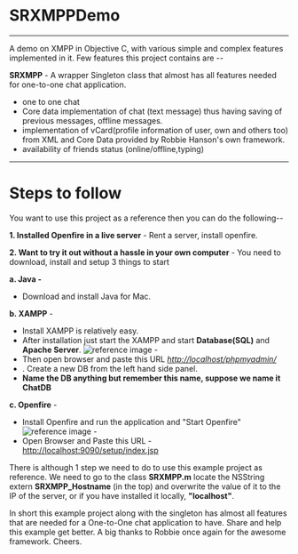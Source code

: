 # SRXMPPDemo

----------

A demo on XMPP in Objective C, with various simple and complex features implemented in it.
Few features this project contains are --


**SRXMPP** - A wrapper Singleton class that almost has all features needed for one-to-one chat application.

 - one to one chat
 - Core data implementation of chat (text message) thus having saving of previous messages, offline messages.
 - implementation of vCard(profile information of user, own and others too) from XML and Core Data provided by Robbie Hanson's own framework.
 - availability of friends status (online/offline,typing)

----------
# Steps to follow 

You want to use this project as a reference then you can do the following-- 

**1. Installed Openfire in a live server**	 - Rent a server, install openfire.

**2. Want to try it out without a hassle in your own computer** - 
You need to download, install and setup 3 things to start

**a. Java -** 
 - Download and install Java for Mac.
  
 **b. XAMPP** - 
 
 - Install XAMPP is relatively easy. 
 - After installation just start the XAMPP and start **Database(SQL)** and **Apache Server**.
  ![reference image - ](http://imgur.com/mXQmnhh)
 - Then open browser and paste this URL 
[*http://localhost/phpmyadmin/*](http://localhost/phpmyadmin/)
 - . Create a new DB from the left hand side panel.
 - **Name the DB anything but remember this name, suppose we name it ChatDB** 
 

**c. Openfire** -

 * Install Openfire and run the application and "Start Openfire"
 ![reference image - ](http://imgur.com/Ct8ft15)
 * Open Browser and Paste this URL - [http://localhost:9090/setup/index.jsp](http://localhost:9090/setup/index.jsp)

There is although 1 step we need to do to use this example project as reference. We need to go to the class 
**SRXMPP.m** locate the NSString extern **SRXMPP_Hostname** (in the top) and overwrite the value of it to the IP of the server, or if you have installed it locally, **"localhost"**.

In short this example project along with the singleton has almost all features that are needed for a One-to-One chat application to have.
Share and help this example get better.
A big thanks to Robbie once again for the awesome framework. Cheers.
